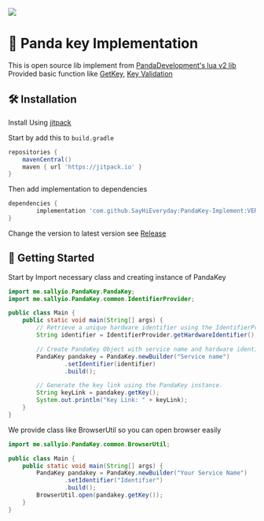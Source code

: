[![](https://jitpack.io/v/SayHiEveryday/PandaKey-Implement.svg)](https://jitpack.io/#SayHiEveryday/PandaKey-Implement)


<img align="right" src="https://pandadevelopment.net/images/logo.png" alt="">

# 🐼 Panda key Implementation

This is open source lib implement from [PandaDevelopment's lua v2 lib](https://github.com/Panda-Repositories/PandaKS_Libraries/blob/main/library/LuaLib/ROBLOX/PandaBetaLib.lua)
<br>
Provided basic function like [GetKey](https://github.com/Panda-Repositories/PandaKS_Libraries/blob/main/library/LuaLib/ROBLOX/PandaBetaLib.lua#L159), [Key Validation](https://github.com/Panda-Repositories/PandaKS_Libraries/blob/main/library/LuaLib/ROBLOX/PandaBetaLib.lua#L191)

## 🛠️ Installation

Install Using [jitpack](https://jitpack.io/)

Start by add this to `build.gradle`
```gradle
repositories {
    mavenCentral()
    maven { url 'https://jitpack.io' }
}
```

Then add implementation to dependencies
```gradle
dependencies {
        implementation 'com.github.SayHiEveryday:PandaKey-Implement:VERSION'
}
```

Change the version to latest version see [Release](https://github.com/SayHiEveryday/PandaKey-Implement/releases)

## 📖 Getting Started

Start by Import necessary class and creating instance of PandaKey

```java
import me.sallyio.PandaKey.PandaKey;
import me.sallyio.PandaKey.common.IdentifierProvider;

public class Main {
    public static void main(String[] args) {
        // Retrieve a unique hardware identifier using the IdentifierProvider class.
        String identifier = IdentifierProvider.getHardwareIdentifier();

        // Create PandaKey Object with service name and hardware identifier.
        PandaKey pandakey = PandaKey.newBuilder("Service name")
                .setIdentifier(identifier)
                .build();

        // Generate the key link using the PandaKey instance.
        String keyLink = pandakey.getKey();
        System.out.println("Key Link: " + keyLink);
    }
}
```

We provide class like BrowserUtil so you can open browser easily
```java
import me.sallyio.PandaKey.common.BrowserUtil;

public class Main {
    public static void main(String[] args) {
        PandaKey pandakey = PandaKey.newBuilder("Your Service Name")
                .setIdentifier("Identifier")
                .build();
        BrowserUtil.open(pandakey.getKey());
    }
}
```
